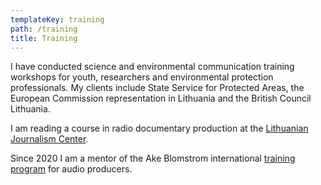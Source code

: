 ```yaml
---
templateKey: training
path: /training
title: Training
---
```

I have conducted science and environmental communication training workshops for youth, researchers and environmental protection professionals. My clients include State Service for Protected Areas, the European Commission representation in Lithuania and the British Council Lithuania.

I am reading a course in radio documentary production at the [Lithuanian Journalism Center](https://lzc.lt/komanda/).

Since 2020 I am a mentor of the Ake Blomstrom international [training program](https://ifc2.wordpress.com/ake-blomstrom-home/) for audio producers.